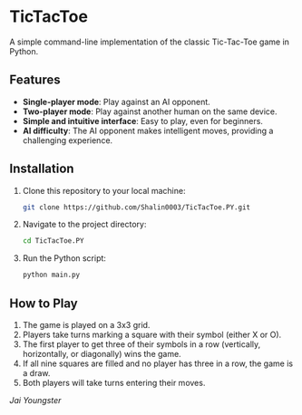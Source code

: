 # TicTacToe

A simple command-line implementation of the classic Tic-Tac-Toe game in Python.

## Features

- **Single-player mode**: Play against an AI opponent.
- **Two-player mode**: Play against another human on the same device.
- **Simple and intuitive interface**: Easy to play, even for beginners.
- **AI difficulty**: The AI opponent makes intelligent moves, providing a challenging experience.

## Installation

1. Clone this repository to your local machine:
    ```bash
    git clone https://github.com/Shalin0003/TicTacToe.PY.git
    ```
2. Navigate to the project directory:
    ```bash
    cd TicTacToe.PY
    ```
3. Run the Python script:
    ```bash
    python main.py
    ```

## How to Play

1. The game is played on a 3x3 grid.
2. Players take turns marking a square with their symbol (either X or O).
3. The first player to get three of their symbols in a row (vertically, horizontally, or diagonally) wins the game.
4. If all nine squares are filled and no player has three in a row, the game is a draw.
5. Both players will take turns entering their moves.

 *Jai Youngster*
